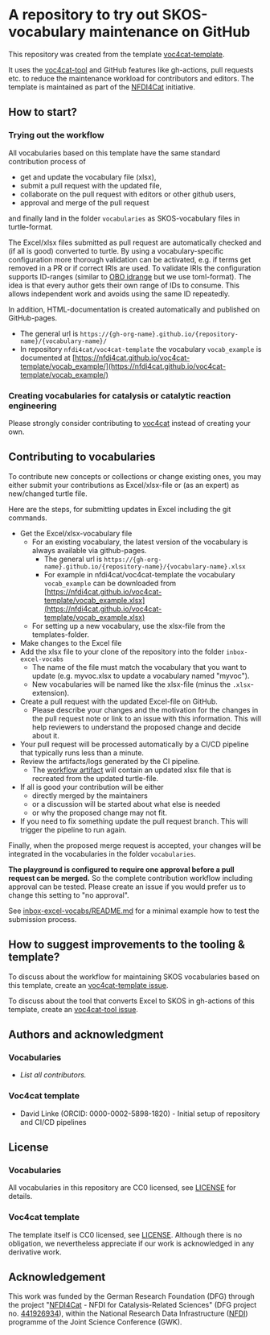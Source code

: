 # A repository to try out SKOS-vocabulary maintenance on GitHub

This repository was created from the template [voc4cat-template](https://github.com/nfdi4cat/voc4cat-template).

It uses the [voc4cat-tool](https://github.com/nfdi4cat/voc4cat-tool) and GitHub features like gh-actions, pull requests etc. to reduce the maintenance workload for contributors and editors.
The template is maintained as part of the [NFDI4Cat](http://www.nfdi4cat.org) initiative.

## How to start?

### Trying out the workflow

All vocabularies based on this template have the same standard contribution process of

- get and update the vocabulary file (xlsx),
- submit a pull request with the updated file,
- collaborate on the pull request with editors or other github users,
- approval and merge of the pull request

and finally land in the folder `vocabularies` as SKOS-vocabulary files in turtle-format.

The Excel/xlsx files submitted as pull request are automatically checked and (if all is good) converted to turtle.
By using a vocabulary-specific configuration more thorough validation can be activated,
e.g. if terms get removed in a PR or if correct IRIs are used.
To validate IRIs the configuration supports ID-ranges (similar to [OBO idrange](https://oboacademy.github.io/obook/howto/idrange/) but we use toml-format).
The idea is that every author gets their own range of IDs to consume.
This allows independent work and avoids using the same ID repeatedly.

In addition, HTML-documentation is created automatically and published on GitHub-pages.

- The general url is `https://{gh-org-name}.github.io/{repository-name}/{vocabulary-name}/`
- In repository `nfdi4cat/voc4cat-template` the vocabulary `vocab_example` is documented at [https://nfdi4cat.github.io/voc4cat-template/vocab_example/](https://nfdi4cat.github.io/voc4cat-template/vocab_example/)
 
### Creating vocabularies for catalysis or catalytic reaction engineering

Please strongly consider contributing to [voc4cat](https://github.com/nfdi4cat/voc4cat) instead of creating your own.

## Contributing to vocabularies

To contribute new concepts or collections or change existing ones, you may either submit your contributions as Excel/xlsx-file or (as an expert) as new/changed turtle file.

Here are the steps, for submitting updates in Excel including the git commands.

- Get the Excel/xlsx-vocabulary file
  - For an existing vocabulary, the latest version of the vocabulary is always available via github-pages.
    - The general url is `https://{gh-org-name}.github.io/{repository-name}/{vocabulary-name}.xlsx`
    - For example in nfdi4cat/voc4cat-template the vocabulary `vocab_example` can be downloaded from [https://nfdi4cat.github.io/voc4cat-template/vocab_example.xlsx](https://nfdi4cat.github.io/voc4cat-template/vocab_example.xlsx)
  - For setting up a new vocabulary, use the xlsx-file from the templates-folder.
- Make changes to the Excel file
- Add the xlsx file to your clone of the repository into the folder `inbox-excel-vocabs`
  - The name of the file must match the vocabulary that you want to update (e.g. myvoc.xlsx to update a vocabulary named "myvoc").
  - New vocabularies will be named like the xlsx-file (minus the `.xlsx`-extension).
- Create a pull request with the updated Excel-file on GitHub.
  - Please describe your changes and the motivation for the changes in the pull request note or link to an issue with this information. This will help reviewers to understand the proposed change and decide about it.
- Your pull request will be processed automatically by a CI/CD pipeline that typically runs less than a minute.
- Review the artifacts/logs generated by the CI pipeline.
  - The [workflow artifact](https://docs.github.com/en/actions/managing-workflow-runs/downloading-workflow-artifacts) will contain an updated xlsx file that is recreated from the updated turtle-file.
- If all is good your contribution will be either
  - directly merged by the maintainers
  - or a discussion will be started about what else is needed
  - or why the proposed change may not fit.
- If you need to fix something update the pull request branch. This will trigger the pipeline to run again.

Finally, when the proposed merge request is accepted, your changes will be integrated in the vocabularies in the folder `vocabularies`.

**The playground is configured to require one approval before a pull request can be merged.** So the complete contribution workflow including approval can be tested. Please create an issue if you would prefer us to change this setting to "no approval".

See [inbox-excel-vocabs/README.md](inbox-excel-vocabs/README.md) for a minimal example how to test the submission process.

## How to suggest improvements to the tooling & template?

To discuss about the workflow for maintaining SKOS vocabularies based on this template, create an [voc4cat-template issue](https://github.com/nfdi4cat/voc4cat-template/issues).

To discuss about the tool that converts Excel to SKOS in gh-actions of this template, create an [voc4cat-tool issue](https://github.com/nfdi4cat/voc4cat-tool/issues).


## Authors and acknowledgment

### Vocabularies

- *List all contributors.*

### Voc4cat template

- David Linke (ORCID: 0000-0002-5898-1820) - Initial setup of repository and CI/CD pipelines

## License

### Vocabularies

All vocabularies in this repository are CC0 licensed, see [LICENSE](LICENSE) for details.

### Voc4cat template

The template itself is CC0 licensed, see [LICENSE](LICENSE). Although there is no obligation, we nevertheless appreciate if our work is acknowledged in any derivative work.

## Acknowledgement

This work was funded by the German Research Foundation (DFG) through the project "[NFDI4Cat](https://www.nfdi4cat.org) - NFDI for Catalysis-Related Sciences" (DFG project no. [441926934](https://gepris.dfg.de/gepris/projekt/441926934)), within the National Research Data Infrastructure ([NFDI](https://www.nfdi.de)) programme of the Joint Science Conference (GWK).
